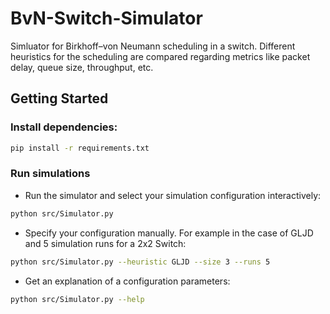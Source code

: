 # BvN-Switch-Simulator

Simluator for Birkhoff–von Neumann scheduling in a switch. Different heuristics for the scheduling are compared regarding metrics like packet delay, queue size, throughput, etc.

## Getting Started
### Install dependencies:
```bash
pip install -r requirements.txt
```
### Run simulations
* Run the simulator and select your simulation configuration interactively:
```bash
python src/Simulator.py
```
* Specify your configuration manually. For example in the case of GLJD and 5 simulation runs for a 2x2 Switch:
```bash
python src/Simulator.py --heuristic GLJD --size 3 --runs 5
```
* Get an explanation of a configuration parameters:
```bash
python src/Simulator.py --help
```
